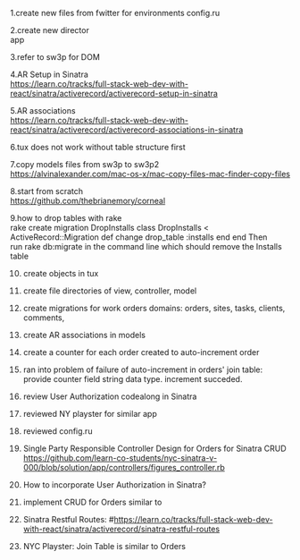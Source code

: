 1.create new files from fwitter for	
	environments
	config.ru

2.create new director 	
	app

3.refer to sw3p for	
	DOM

4.AR Setup in Sinatra	
	https://learn.co/tracks/full-stack-web-dev-with-react/sinatra/activerecord/activerecord-setup-in-sinatra

5.AR associations	
	https://learn.co/tracks/full-stack-web-dev-with-react/sinatra/activerecord/activerecord-associations-in-sinatra

6.tux	does not work without table structure first

7.copy models files from sw3p to sw3p2	
	https://alvinalexander.com/mac-os-x/mac-copy-files-mac-finder-copy-files

8.start from scratch	
	https://github.com/thebrianemory/corneal

9.how to drop tables with rake	
	rake create migration DropInstalls
	class DropInstalls < ActiveRecord::Migration
	  def change
	    drop_table :installs
	  end
	end
	Then run rake db:migrate in the command line which should remove the Installs table

10. create objects in tux

11. create file directories of view, controller, model

12. create migrations for work orders domains: orders, sites, tasks, clients, comments, 

13. create AR associations in models

14. create a counter for each order created to auto-increment order

15. ran into problem of failure of auto-increment in orders' join table: provide counter field string data type. increment succeded.

16. review User Authorization codealong in Sinatra

17. reviewed NY playster for similar app 

18. reviewed config.ru

19. Single Party Responsible Controller Design for Orders for Sinatra CRUD
https://github.com/learn-co-students/nyc-sinatra-v-000/blob/solution/app/controllers/figures_controller.rb

20. How to incorporate User Authorization in Sinatra?

21. implement CRUD for Orders similar to 
 1. Sinatra Restful Routes: 
#https://learn.co/tracks/full-stack-web-dev-with-react/sinatra/activerecord/sinatra-restful-routes
 2. NYC Playster: Join Table is similar to Orders
